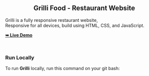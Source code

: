

  <h2 align="center">Grilli Food - Restaurant Website</h2>

  Grilli is a fully responsive restaurant website, <br />Responsive for all devices, build using HTML, CSS, and JavaScript.

  <a href="https://wptasmina.github.io/grilli-food"><strong>➥ Live Demo</strong></a>

<br />

### Run Locally

To run **Grilli** locally, run this command on your git bash:

